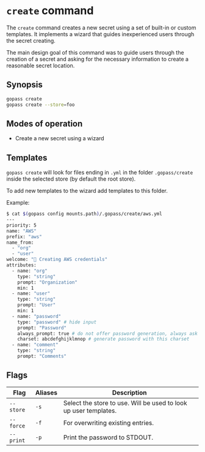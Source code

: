# `create` command

The `create` command creates a new secret using a set of built-in or custom templates.
It implements a wizard that guides inexperienced users through the secret creating.

The main design goal of this command was to guide users through the creation of a secret
and asking for the necessary information to create a reasonable secret location.

## Synopsis

```bash
gopass create
gopass create --store=foo
```

## Modes of operation

* Create a new secret using a wizard

## Templates

`gopass create` will look for files ending in `.yml` in the folder `.gopass/create` inside
the selected store (by default the root store).

To add new templates to the wizard add templates to this folder.

Example:

```bash
$ cat $(gopass config mounts.path)/.gopass/create/aws.yml
---
priority: 5
name: "AWS"
prefix: "aws"
name_from:
  - "org"
  - "user"
welcome: "🧪 Creating AWS credentials"
attributes:
  - name: "org"
    type: "string"
    prompt: "Organization"
    min: 1
  - name: "user"
    type: "string"
    prompt: "User"
    min: 1
  - name: "password"
    type: "password" # hide input
    prompt: "Password"
    always_prompt: true # do not offer password generation, always ask
    charset: abcdefghijklmnop # generate password with this charset
  - name: "comment"
    type: "string"
    prompt: "Comments"
```

## Flags

| Flag      | Aliases | Description                                                      |
|-----------|---------|------------------------------------------------------------------|
| `--store` | `-s`    | Select the store to use. Will be used to look up user templates. |
| `--force` | `-f`    | For overwriting existing entries.                                |
| `--print` | `-p`    | Print the password to STDOUT.                                    |
